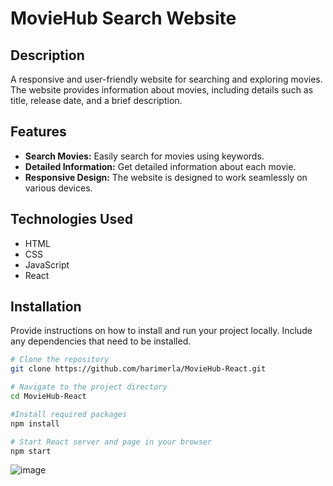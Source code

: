 # MovieHub Search Website


## Description

A responsive and user-friendly website for searching and exploring movies. The website provides information about movies, including details such as title, release date, and a brief description.

## Features

- **Search Movies:** Easily search for movies using keywords.
- **Detailed Information:** Get detailed information about each movie.
- **Responsive Design:** The website is designed to work seamlessly on various devices.

## Technologies Used

- HTML
- CSS
- JavaScript
- React

## Installation

Provide instructions on how to install and run your project locally. Include any dependencies that need to be installed.

```bash
# Clone the repository
git clone https://github.com/harimerla/MovieHub-React.git

# Navigate to the project directory
cd MovieHub-React

#Install required packages
npm install

# Start React server and page in your browser
npm start 

```

![image](https://github.com/harimerla/MovieHub-React/assets/35225821/a5e98ed1-ecdf-489f-a8b8-a0ab5edaee05)



